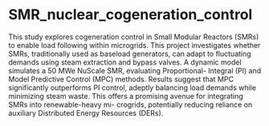 # SMR_nuclear_cogeneration_control
This study explores cogeneration control in Small Modular Reactors (SMRs) to enable load following within microgrids. 
This project investigates whether SMRs, traditionally used as baseload generators, can adapt to fluctuating demands using steam extraction and bypass valves. 
A dynamic model simulates a 50 MWe NuScale SMR, evaluating Proportional- Integral (PI) and Model Predictive Control (MPC) methods. 
Results suggest that MPC significantly outperforms PI control, adeptly balancing load demands while minimizing steam waste. 
This offers a promising avenue for integrating SMRs into renewable-heavy mi- crogrids, potentially reducing reliance on auxiliary Distributed Energy Resources (DERs).

